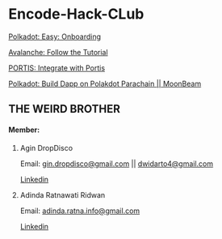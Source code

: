# Encode-Hack-CLub 


[Polkadot: Easy: Onboarding](https://github.com/Agin-DropDisco/encode-hclub/tree/main/POLKADOT)

[Avalanche: Follow the Tutorial](https://github.com/Agin-DropDisco/encode-hclub/tree/main/AVALANCHE)

[PORTIS: Integrate with Portis](https://github.com/Agin-DropDisco/encode-hclub/tree/main/PORTIS)

[Polkadot: Build Dapp on Polakdot Parachain || MoonBeam](https://github.com/Agin-DropDisco/encode-hclub/tree/main/MOONBEAM)


## THE WEIRD BROTHER

#### Member:

1. Agin DropDisco

    Email: gin.dropdisco@gmail.com || dwidarto4@gmail.com

    [Linkedin](https://www.linkedin.com/in/agin-dropdisco-5555b7171/)


2. Adinda Ratnawati Ridwan

    Email: adinda.ratna.info@gmail.com

    [Linkedin](https://www.linkedin.com/in/adinda-ratnawati-ridwan-20a980170)

